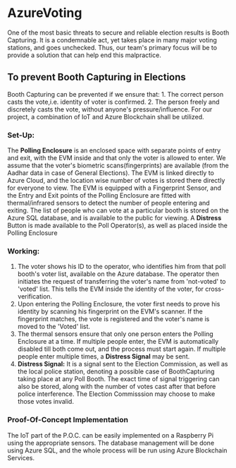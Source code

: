 # AzureVoting
One of the most basic threats to secure and reliable election results is Booth Capturing. It is a condemnable act, yet takes place in many major voting stations, and goes unchecked. Thus, our team's primary focus will be to provide a solution that can help end this malpractice.

<h2>To prevent Booth Capturing in Elections</h2>
Booth Capturing can be prevented if we ensure that: 
1. The correct person casts the vote,i.e. identity of voter is confirmed.
2. The person freely and discretely casts the vote, without anyone's pressure/influence.
For our project, a combination of IoT and Azure Blockchain shall be utilized.

<h3>Set-Up:</h3>
The <strong>Polling Enclosure</strong> is an enclosed space with separate  points of entry and exit, with the EVM inside and that only the voter is allowed to enter.
We assume that the voter's biometric scans(fingerprints) are available (from the Aadhar data in case of General Elections).
The EVM is linked directly to Azure Cloud, and the location wise number of votes is stored there directly for everyone to view. 
The EVM is equipped with a Fingerprint Sensor, and the Entry and Exit points of the Polling Enclosure are fitted with thermal/infrared sensors to detect the number of people entering and exiting.
The list of people who can vote at a particular booth is stored on the Azure SQL database, and is available to the public for viewing.
A <strong>Distress</strong> Button is made available to the Poll Operator(s), as well as placed inside the Polling Enclosure

<h3>Working:</h3>
<ol>
<li> The voter shows his ID to the operator, who identifies him from that poll booth's voter list, available on the Azure database. The operator then initiates the request of transferring the voter's name from 'not-voted' to 'voted' list. This tells the EVM inside the identity of the voter, for cross-verification.</li>
<li>Upon entering the Polling Enclosure, the voter first needs to prove his identity by scanning his fingerprint on the EVM's scanner. If the fingerprint matches, the vote is registered and the voter's name is moved to the 'Voted' list.</li>
<li>The thermal sensors ensure that only one person enters the Polling Enclosure at a time. If multiple people enter, the EVM is automatically disabled till both come out, and the process must start again. If multiple people enter multiple times, a <strong>Distress Signal</strong> may be sent.</li>
<li><strong>Distress Signal:</strong> It is a signal sent to the Election Commission, as well as the local police station, denoting a possible case of BoothCapturing taking place at  any Poll Booth. The exact time of signal triggering can also be stored, along with the number of votes cast after that before police interference. The Election Commisssion may choose to make those votes invalid.</li>
</ol>

<h3>Proof-Of-Concept Implementation</h3>
The IoT part of the P.O.C. can be easily implemented on a Raspberry Pi using the appropriate sensors. The database management will be done using Azure SQL, and the whole process will be run using Azure Blockchain Services. 




